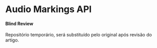 # Audio Markings API

#### Blind Review

Repositório temporário, será substituído pelo original após revisão do artigo.